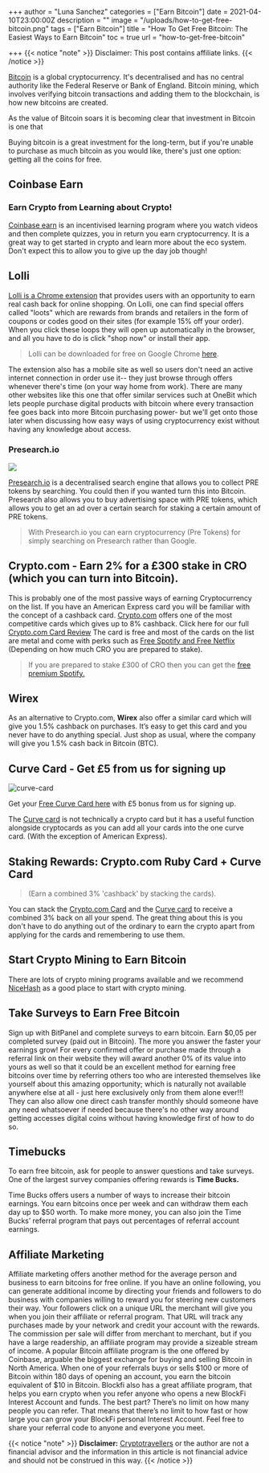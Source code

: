 +++
author = "Luna Sanchez"
categories = ["Earn Bitcoin"]
date = 2021-04-10T23:00:00Z
description = ""
image = "/uploads/how-to-get-free-bitcoin.png"
tags = ["Earn Bitcoin"]
title = "How To Get Free Bitcoin: The Easiest Ways to Earn Bitcoin"
toc = true
url = "how-to-get-free-bitcoin"

+++
{{< notice "note" >}} Disclaimer: This post contains affiliate links. {{< /notice >}}

[Bitcoin](/buy-bitcoin) is a global cryptocurrency. It's decentralised and has no central authority like the Federal Reserve or Bank of England. Bitcoin mining, which involves verifying bitcoin transactions and adding them to the blockchain, is how new bitcoins are created.

As the value of Bitcoin soars it is becoming clear that investment in Bitcoin is one that

Buying bitcoin is a great investment for the long-term, but if you're unable to purchase as much bitcoin as you would like, there's just one option: getting all the coins for free.

## Coinbase Earn

### Earn Crypto from Learning about Crypto!

[Coinbase earn](https://www.coinbase.com/earn) is an incentivised learning program where you watch videos and then complete quizzes, you in return you earn cryptocurrency. It is a great way to get started in crypto and learn more about the eco system.  Don't expect this to allow you to give up the day job though!

## Lolli

[Lolli is a Chrome extension](https://chrome.google.com/webstore/detail/lolli-earn-bitcoin-when-y/fleenceagaplaefnklabikkmocalkcpo) that provides users with an opportunity to earn real cash back for online shopping. On Lolli, one can find special offers called "loots" which are rewards from brands and retailers in the form of coupons or codes good on their sites (for example 15% off your order). When you click these loops they will open up automatically in the browser, and all you have to do is click "shop now" or install their app.

> Lolli can be downloaded for free on Google Chrome [here](https://chrome.google.com/webstore/detail/lolli-earn-bitcoin-when-y/fleenceagaplaefnklabikkmocalkcpo).

The extension also has a mobile site as well so users don't need an active internet connection in order use it-- they just browse through offers whenever there's time (on your way home from work). There are many other websites like this one that offer similar services such at OneBit which lets people purchase digital products with bitcoin where every transaction fee goes back into more Bitcoin purchasing power- but we'll get onto those later when discussing how easy ways of using cryptocurrency exist without having any knowledge about access.

### Presearch.io

![](https://www.presearch.io/static/media/Browser_Desktop.8d96ef93.png)

[Presearch.io](https://www.presearch.io/) is a decentralised search engine that allows you to collect PRE tokens by searching.  You could then if you wanted turn this into Bitcoin.  Presearch also allows you to buy advertising space with PRE tokens, which allows you to get an ad over a certain search for staking a certain amount of PRE tokens.

> With Presearch.io you can earn cryptocurrency (Pre Tokens) for simply searching on Presearch rather than Google.

## Crypto.com - Earn 2% for a £300 stake in CRO (which you can turn into Bitcoin).

This is probably one of the most passive ways of earning Cryptocurrency on the list. If you have an American Express card you will be familiar with the concept of a cashback card. [Crypto.com](/link/sign-up-crypto-dot-com) offers one of the most competitive cards which gives up to 8% cashback.  Click here for our full [Crypto.com Card Review](/crypto-com-review) The card is free and most of the cards on the list are metal and come with perks such as [Free Spotify and Free Netflix](/link/sign-up-crypto-dot-com) (Depending on how much CRO you are prepared to stake).

> If you are prepared to stake £300 of CRO then you can get the [free premium Spotify.](/link/sign-up-crypto-dot-com)

## Wirex

As an alternative to Crypto.com, **Wirex** also offer a similar card which will give you 1.5% cashback on purchases. It’s easy to get this card and you never have to do anything special. Just shop as usual, where the company will give you 1.5% cash back in Bitcoin (BTC).

## Curve Card - Get £5 from us for signing up

![curve-card](/uploads/blue_icon.png)

Get your [Free Curve Card here](http://www.curve.app/join#N9A6AA3D) with £5 bonus from us for signing up.

The [Curve card](http://www.curve.app/join#N9A6AA3D) is not technically a crypto card but it has a useful function alongside cryptocards as you can add all your cards into the one curve card.  (With the exception of American Express).

## Staking Rewards: Crypto.com Ruby Card + Curve Card

> (Earn a combined 3% 'cashback' by stacking the cards).

You can stack the [Crypto.com Card](/link/sign-up-crypto-dot-com) and the [Curve card](http://www.curve.app/join#N9A6AA3D) to receive a combined 3% back on all your spend. The great thing about this is you don't have to do anything out of the ordinary to earn the crypto apart from applying for the cards and remembering to use them.

## **Start Crypto Mining to Earn Bitcoin**

There are lots of crypto mining programs available and we recommend [NiceHash](/nice-hash-review) as a good place to start with crypto mining.

## **Take Surveys to Earn Free Bitcoin**

Sign up with BitPanel and complete surveys to earn bitcoin. Earn $0,05 per completed survey (paid out in Bitcoin). The more you answer the faster your earnings grow! For every confirmed offer or purchase made through a referral link on their website they will award another 0% of its value into yours as well so that it could be an excellent method for earning free bitcoins over time by referring others too who are interested themselves like yourself about this amazing opportunity; which is naturally not available anywhere else at all - just here exclusively only from them alone ever!!! They can also allow one direct cash transfer monthly should someone have any need whatsoever if needed because there's no other way around getting accesses digital coins without having knowledge first of how to do so.

## Timebucks

To earn free bitcoin, ask for people to answer questions and take surveys. One of the largest survey companies offering rewards is **Time Bucks.**

Time Bucks offers users a number of ways to increase their bitcoin earnings. You earn bitcoins once per week and can withdraw them each day up to $50 worth. To make more money, you can also join the Time Bucks’ referral program that pays out percentages of referral account earnings.

## Affiliate Marketing

Affiliate marketing offers another method for the average person and business to earn bitcoins for free online. If you have an online following, you can generate additional income by directing your friends and followers to do business with companies willing to reward you for steering new customers their way. Your followers click on a unique URL the merchant will give you when you join their affiliate or referral program. That URL will track any purchases made by your network and credit your account with the rewards. The commission per sale will differ from merchant to merchant, but if you have a large readership, an affiliate program may provide a sizeable stream of income. A popular Bitcoin affiliate program is the one offered by Coinbase, arguable the biggest exchange for buying and selling Bitcoin in North America. When one of your referrals buys or sells $100 or more of Bitcoin within 180 days of opening an account, you earn the bitcoin equivalent of $10 in Bitcoin. Blockfi also has a great affiliate program, that helps you earn crypto when you refer anyone who opens a new BlockFi Interest Account and funds. The best part? There’s no limit on how many people you can refer. That means that there’s no limit to how fast or how large you can grow your BlockFi personal Interest Account. Feel free to share your referral code to anyone and everyone you meet.

{{< notice "note" >}} **Disclaimer:** [Cryptotravellers](https://cryptotravellers.com) or the author are not a financial advisor and the information in this article is not financial advice and should not be construed in this way. {{< /notice >}}